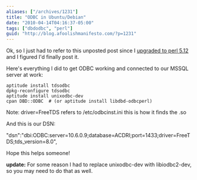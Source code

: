 ```yaml
---
aliases: ["/archives/1231"]
title: "ODBC in Ubuntu/Debian"
date: "2010-04-14T04:16:37-05:00"
tags: ["dbdodbc", "perl"]
guid: "http://blog.afoolishmanifesto.com/?p=1231"
---
```

Ok, so I just had to refer to this unposted post since I [upgraded to perl 5.12](http://use.perl.org/article.pl?sid=10/04/13/1953252) and I figured I'd finally post it.

Here's everything I did to get ODBC working and connected to our MSSQL server at work:

    aptitude install tdsodbc
    dpkg-reconfigure tdsodbc
    aptitude install unixodbc-dev
    cpan DBD::ODBC  # (or aptitude install libdbd-odbcperl)

Note: driver=FreeTDS refers to /etc/odbcinst.ini this is how it finds the .so

And this is our DSN:

"dsn":"dbi:ODBC:server=10.6.0.9;database=ACDRI;port=1433;driver=FreeTDS;tds\_version=8.0",

Hope this helps someone!

**update:** For some reason I had to replace unixodbc-dev with libiodbc2-dev, so you may need to do that as well.

